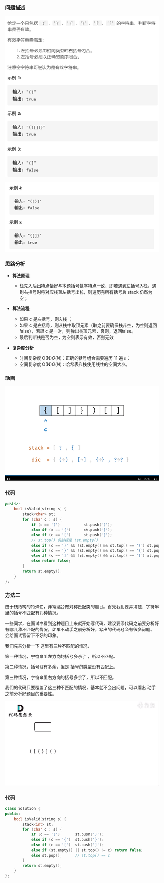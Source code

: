 ### 问题描述

![image-20201010221656821](020_validParentheses.assets/image-20201010221656821.png)

![image-20201010221801392](020_validParentheses.assets/image-20201010221801392.png)

### 思路分析

* **算法原理**
  * 栈先入后出特点恰好与本题括号排序特点一致，即若遇到左括号入栈，遇到右括号时将对应栈顶左括号出栈，则遍历完所有括号后 stack 仍然为空；
* **算法流程**
  * 如果 c 是左括号，则入栈 ；
  * 如果 c 是右括号，则从栈中取顶元素（取之前要确保栈非空，为空则返回false），若跟 c 是一对，则弹出栈顶元素，否则，返回false。
  * 最后判断栈是否为空，为空则表示有效，否则无效

* **复杂度分析**
  * 时间复杂度 O(N)*O*(*N*)：正确的括号组合需要遍历 11 遍 `s`；
  * 空间复杂度 O(N)*O*(*N*)：哈希表和栈使用线性的空间大小。

### 动画

![validParentheses](020_validParentheses.assets/validParentheses.gif)



### 代码

```C++
public:
    bool isValid(string s) {
        stack<char> st;
        for (char c : s) {
            if (c == '(')           st.push('(');
            else if (c == '{')      st.push('{');
            else if (c == '[')      st.push('[');
            // st.top() 的前提是 !st.empty()
            else if (c == ')' && !st.empty() && st.top() == '(') st.pop();
            else if (c == '}' && !st.empty() && st.top() == '{') st.pop();
            else if (c == ']' && !st.empty() && st.top() == '[') st.pop();
            else return false;    
        }
        return st.empty();
    }
};
```



### 方法二

由于栈结构的特殊性，非常适合做对称匹配类的题目。首先我们要弄清楚，字符串里的括号不匹配有几种情况。

一些同学，在面试中看到这种题目上来就开始写代码，建议要写代码之前要分析好有哪几种不匹配的情况，如果不动手之前分析好，写出的代码也会有很多问题。 会给面试官留下不好的印象。

我们先来分析一下 这里有三种不匹配的情况，

第一种情况，字符串里左方向的括号多余了 ，所以不匹配。


第二种情况，括号没有多余，但是 括号的类型没有匹配上。



第三种情况，字符串里右方向的括号多余了，所以不匹配。


我们的代码只要覆盖了这三种不匹配的情况，基本就不会出问题，可以看出 动手之前分析好题目的重要性。

![validParentheses3](020_validParentheses.assets/validParentheses3.gif)

### 代码

```C++
class Solution {
public:
    bool isValid(string s) {
        stack<int> st;
        for (char c : s) {
            if (c == '(') 		st.push(')');
            else if (c == '{') 	st.push('}');
            else if (c == '[') 	st.push(']');
            else if (st.empty() || st.top() != c) return false;
            else st.pop(); 		// st.top() == c
        }
        return st.empty();
    }
};
```

